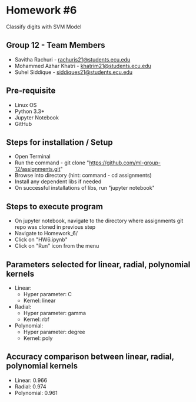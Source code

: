 Homework #6
===================================

Classify digits with SVM Model

## Group 12 - Team Members
* Savitha Rachuri - rachuris21@students.ecu.edu
* Mohammed Azhar Khatri - khatrim21@students.ecu.edu
* Suhel Siddique - siddiques21@students.ecu.edu

## Pre-requisite
* Linux OS
* Python 3.3+
* Jupyter Notebook
* GitHub

## Steps for installation / Setup
* Open Terminal
* Run the command - git clone "https://github.com/ml-group-12/assignments.git"
* Browse into directory (hint: command - cd assignments)
* Install any dependent libs if needed
* On successful installations of libs, run "jupyter notebook"

## Steps to execute program
* On jupyter notebook, navigate to the directory where assignments git repo was cloned in previous step
* Navigate to Homework_6/
* Click on "HW6.ipynb"
* Click on "Run" icon from the menu

## Parameters selected for linear, radial, polynomial kernels
* Linear:
  - Hyper parameter: C
  - Kernel: linear
* Radial:
  - Hyper parameter: gamma
  - Kernel: rbf
* Polynomial:
  - Hyper parameter: degree
  - Kernel: poly

## Accuracy comparison between linear, radial, polynomial kernels
* Linear: 0.966
* Radial: 0.974
* Polynomial: 0.961

